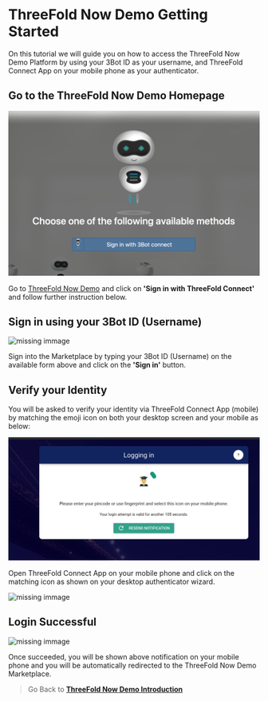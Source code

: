 # ThreeFold Now Demo Getting Started

On this tutorial we will guide you on how to access the ThreeFold Now Demo  Platform by using your 3Bot ID as your username, and ThreeFold Connect App on your mobile phone as your authenticator.


## Go to the ThreeFold Now Demo Homepage

![](img/login_authenticate.png)

Go to [ThreeFold Now Demo](https://marketplace.threefold.me/) and click on __'Sign in with ThreeFold Connect'__ and follow further instruction below.


## Sign in using your 3Bot ID (Username)

<img src="img/login_authenticate0.png" width="600" alt="missing immage">


Sign into the Marketplace by typing your 3Bot ID (Username) on the available form above and click on the __'Sign in'__ button.

## Verify your Identity

You will be asked to verify your identity via ThreeFold Connect App (mobile) by matching the emoji icon on both your desktop screen and your mobile as below:

![](img/login_authenticate00.png)

Open ThreeFold Connect App on your mobile phone and click on the matching icon as shown on your desktop authenticator wizard.

<img src="img/login_authenticate1.png" width="300" alt="missing immage">

## Login Successful

<img src="img/login_authenticate2.png" width="300" alt="missing immage">

Once succeeded, you will be shown above notification on your mobile phone and you will be automatically redirected to the ThreeFold Now Demo Marketplace.

<!-- <img src="img/demo_threefold_now_homepage.png" width="300" alt="missing immage"> -->

> Go Back to [__ThreeFold Now Demo Introduction__](threefold_now)
